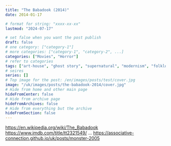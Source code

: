 ```yaml
---
title: "The Babadook (2014)"
date: 2014-01-17

# format for string: "xxxx-xx-xx"
lastmod: "2024-07-17"

# set false when you want the post publish
draft: false
# one category: ["category-1"]
# more categories: ["category-1", "category-2", ...]
categories: ["Movies", "Horror"]
# refer to categories
tags: ["art-house", "ghost story", "supernatural", "modernism", "folklore", "urban legend", "madness", "woman antagonist", "boy", "jennifer kent"]
# seires
series: []
# Top image for the post: /en/images/posts/test/cover.jpg
image: "/uk/images/posts/the-babadook-2014/cover.jpg"
# Hide from home and other main page
hideFromCenter: false
# Hide from archive page
hideFromArchives: false
# Hide from everything but the archive
hideFromSection: false
---
```

https://en.wikipedia.org/wiki/The_Babadook
https://www.imdb.com/title/tt2321549/
...
https://associative-connection.github.io/uk/posts/monster-2005
<!--more-->
